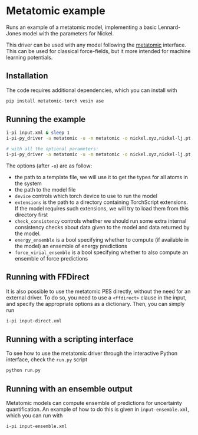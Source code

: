# Metatomic example

Runs an example of a metatomic model, implementing a basic Lennard-Jones model
with the parameters for Nickel.

This driver can be used with any model following the
[metatomic](https://docs.metatensor.org/metatomic) interface. This can be used
for classical force-fields, but it more intended for machine learning
potentials.

## Installation

The code requires additional dependencies, which you can install with

```bash
pip install metatomic-torch vesin ase
```

## Running the example

```bash
i-pi input.xml & sleep 1
i-pi-py_driver -a metatomic -u -m metatomic -o nickel.xyz,nickel-lj.pt

# with all the optional parameters:
i-pi-py_driver -a metatomic -u -m metatomic -o nickel.xyz,nickel-lj.pt,device=cpu,extensions=some-extensions-dir/,check_consistency=True
```

The options (after `-o`) are as follow:

- the path to a template file, we will use it to get the types for all atoms in
  the system
- the path to the model file
- `device` controls which torch device to use to run the model
- `extensions` is the path to a directory containing TorchScript extensions. If
  the model requires such extensions, we will try to load them from this
  directory first
- `check_consistency` controls whether we should run some extra internal
  consistency checks about data given to the model and data returned by the
  model.
- `energy_ensemble` is a bool specifying whether to compute (if available in
  the model) an ensemble of energy predictions
- `force_virial_ensemble` is a bool specifying whether to also compute
  an ensemble of force predictions

## Running with FFDirect

It is also possible to use the metatomic PES directly, without the need for an
external driver. To do so, you need to use a `<ffdirect>` clause in the input,
and specify the appropriate options as a dictionary. Then, you can simply run

```bash
i-pi input-direct.xml
```

## Running with a scripting interface

To see how to use the metatomic driver through the interactive Python interface,
check the `run.py` script

```bash
python run.py
```

## Running with an ensemble output

Metatomic models can compute ensemble of predictions for uncertainty
quantification. An example of how to do this is given in `input-ensemble.xml`,
which you can run with

```bash
i-pi input-ensemble.xml
```
